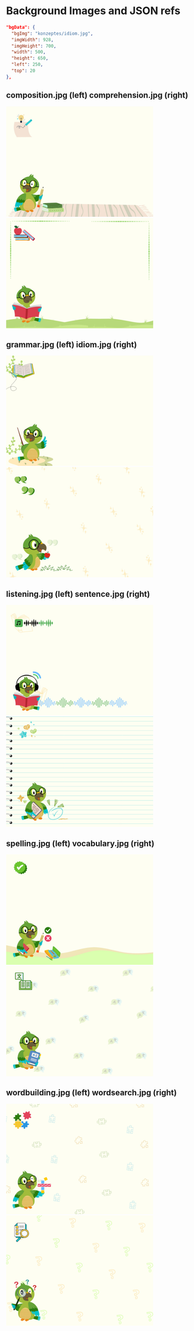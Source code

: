 # Background Images and JSON refs

```json 
"bgData": {
  "bgImg": "konzeptes/idiom.jpg",
  "imgWidth": 928,
  "imgHeight": 700,
  "width": 500,
  "height": 650,
  "left": 250,
  "top": 20
},
```

## composition.jpg (left) comprehension.jpg (right)

<div float="left">
    <img src="bg-images/composition.jpg" width="400" height="300" style="width=400px;height=300px;">
     <img src="bg-images/comprehension.jpg" width="400" height="300" style="width=400px;height=300px;">
</div>

## grammar.jpg (left) idiom.jpg (right)

<div float="left">
    <img src="bg-images/grammar.jpg" width="400" height="300" style="width=400px;height=300px;">
     <img src="bg-images/idiom.jpg" width="400" height="300" style="width=400px;height=300px;">
</div>

## listening.jpg (left)  sentence.jpg (right)

<div float="left">
    <img src="bg-images/listening.jpg" width="400" height="300" style="width=400px;height=300px;">
     <img src="bg-images/sentence.jpg" width="400" height="300" style="width=400px;height=300px;">
</div>

## spelling.jpg (left)  vocabulary.jpg (right)

<div float="left">
    <img src="bg-images/spelling.jpg" width="400" height="300" style="width=400px;height=300px;">
     <img src="bg-images/vocabulary.jpg" width="400" height="300" style="width=400px;height=300px;">
</div>

## wordbuilding.jpg (left)  wordsearch.jpg (right)

<div float="left">
    <img src="bg-images/wordbuilding.jpg" width="400" height="300" style="width=400px;height=300px;">
     <img src="bg-images/wordsearch.jpg" width="400" height="300" style="width=400px;height=300px;">
</div>

